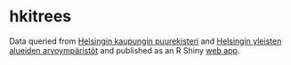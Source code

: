 # hkitrees

Data queried from [Helsingin kaupungin puurekisteri](https://hri.fi/data/fi/dataset/helsingin-kaupungin-puurekisteri) and [Helsingin yleisten alueiden arvoympäristöt](https://hri.fi/data/fi/dataset/helsingin-yleisten-alueiden-arvoymparistot) and published as an R Shiny [web app](https://ttso.shinyapps.io/hkitrees).
